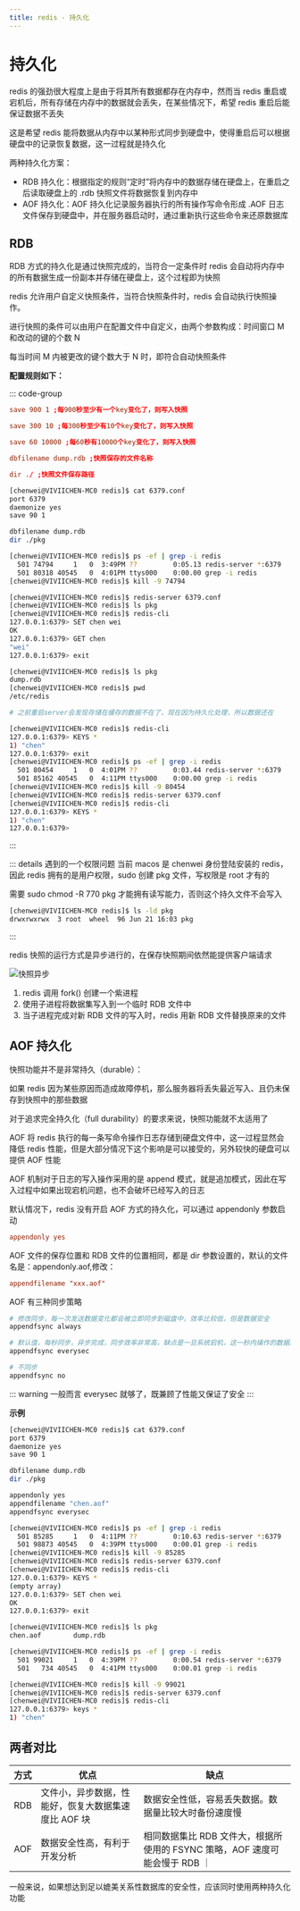 ```yaml
---
title: redis - 持久化
---
```


# 持久化

redis 的强劲很大程度上是由于将其所有数据都存在内存中，然而当 redis 重启或宕机后，所有存储在内存中的数据就会丢失，在某些情况下，希望 redis 重启后能保证数据不丢失

这是希望 redis 能将数据从内存中以某种形式同步到硬盘中，使得重启后可以根据硬盘中的记录恢复数据，这一过程就是持久化

两种持久化方案：

- RDB 持久化：根据指定的规则“定时”将内存中的数据存储在硬盘上，在重启之后读取硬盘上的 .rdb 快照文件将数据恢复到内存中
- AOF 持久化：AOF 持久化记录服务器执行的所有操作写命令形成 .AOF 日志文件保存到硬盘中，并在服务器启动时，通过重新执行这些命令来还原数据库

## RDB

RDB 方式的持久化是通过快照完成的，当符合一定条件时 redis 会自动将内存中的所有数据生成一份副本并存储在硬盘上，这个过程即为快照

redis 允许用户自定义快照条件，当符合快照条件时，redis 会自动执行快照操作。

进行快照的条件可以由用户在配置文件中自定义，由两个参数构成：时间窗口 M 和改动的键的个数 N

每当时间 M 内被更改的键个数大于 N 时，即符合自动快照条件

**配置规则如下：**

::: code-group

```conf [语法]
save 900 1 ;每900秒至少有一个key变化了，则写入快照

save 300 10 ;每300秒至少有10个key变化了，则写入快照

save 60 10000 ;每60秒有10000个key变化了，则写入快照

dbfilename dump.rdb ;快照保存的文件名称

dir ./ ;快照文件保存路径
```

```bash [示例]
[chenwei@VIVIICHEN-MC0 redis]$ cat 6379.conf
port 6379
daemonize yes
save 90 1

dbfilename dump.rdb
dir ./pkg

[chenwei@VIVIICHEN-MC0 redis]$ ps -ef | grep -i redis
  501 74794     1   0  3:49PM ??         0:05.13 redis-server *:6379
  501 80318 40545   0  4:01PM ttys000    0:00.00 grep -i redis
[chenwei@VIVIICHEN-MC0 redis]$ kill -9 74794

[chenwei@VIVIICHEN-MC0 redis]$ redis-server 6379.conf
[chenwei@VIVIICHEN-MC0 redis]$ ls pkg
[chenwei@VIVIICHEN-MC0 redis]$ redis-cli
127.0.0.1:6379> SET chen wei
OK
127.0.0.1:6379> GET chen
"wei"
127.0.0.1:6379> exit

[chenwei@VIVIICHEN-MC0 redis]$ ls pkg
dump.rdb
[chenwei@VIVIICHEN-MC0 redis]$ pwd
/etc/redis
```

```bash [重启验证]
# 之前重启server会发现存储在缓存的数据不在了，现在因为持久化处理，所以数据还在

[chenwei@VIVIICHEN-MC0 redis]$ redis-cli
127.0.0.1:6379> KEYS *
1) "chen"
127.0.0.1:6379> exit
[chenwei@VIVIICHEN-MC0 redis]$ ps -ef | grep -i redis
  501 80454     1   0  4:01PM ??         0:03.44 redis-server *:6379
  501 85162 40545   0  4:11PM ttys000    0:00.00 grep -i redis
[chenwei@VIVIICHEN-MC0 redis]$ kill -9 80454
[chenwei@VIVIICHEN-MC0 redis]$ redis-server 6379.conf
[chenwei@VIVIICHEN-MC0 redis]$ redis-cli
127.0.0.1:6379> KEYS *
1) "chen"
127.0.0.1:6379>
```

:::

::: details 遇到的一个权限问题
当前 macos 是 chenwei 身份登陆安装的 redis，因此 redis 拥有的是用户权限，sudo 创建 pkg 文件，写权限是 root 才有的

需要 sudo chmod -R 770 pkg 才能拥有读写能力，否则这个持久文件不会写入

```bash
[chenwei@VIVIICHEN-MC0 redis]$ ls -ld pkg
drwxrwxrwx  3 root  wheel  96 Jun 21 16:03 pkg
```

:::

redis 快照的运行方式是异步进行的，在保存快照期间依然能提供客户端请求

![快照异步](./img/persistence/persistence__2024-06-21-16-15-52.png)

1. redis 调用 fork() 创建一个紫进程
2. 使用子进程将数据集写入到一个临时 RDB 文件中
3. 当子进程完成对新 RDB 文件的写入时，redis 用新 RDB 文件替换原来的文件

## AOF 持久化

快照功能并不是非常持久（durable）：

如果 redis 因为某些原因而造成故障停机，那么服务器将丢失最近写入、且仍未保存到快照中的那些数据

对于追求完全持久化（full durability）的要求来说，快照功能就不太适用了

AOF 将 redis 执行的每一条写命令操作日志存储到硬盘文件中，这一过程显然会降低 redis 性能，但是大部分情况下这个影响是可以接受的，另外较快的硬盘可以提供 AOF 性能

AOF 机制对于日志的写入操作采用的是 append 模式，就是追加模式，因此在写入过程中如果出现宕机问题，也不会破坏已经写入的日志

默认情况下，redis 没有开启 AOF 方式的持久化，可以通过 appendonly 参数启动

```conf
appendonly yes
```

AOF 文件的保存位置和 RDB 文件的位置相同，都是 dir 参数设置的，默认的文件名是：appendonly.aof,修改：

```conf
appendfilename "xxx.aof"
```

AOF 有三种同步策略

```bash
# 修改同步，每一次发送数据变化都会被立即同步到磁盘中，效率比较低，但是数据安全
appendfsync always

# 默认值，每秒同步，异步完成，同步效率非常高，缺点是一旦系统宕机，这一秒内操作的数据就会丢失
appendfsync everysec

# 不同步
appendfsync no
```

::: warning
一般而言 everysec 就够了，既兼顾了性能又保证了安全
:::

**示例**

```bash
[chenwei@VIVIICHEN-MC0 redis]$ cat 6379.conf
port 6379
daemonize yes
save 90 1

dbfilename dump.rdb
dir ./pkg

appendonly yes
appendfilename "chen.aof"
appendfsync everysec

[chenwei@VIVIICHEN-MC0 redis]$ ps -ef | grep -i redis
  501 85285     1   0  4:11PM ??         0:10.63 redis-server *:6379
  501 98873 40545   0  4:39PM ttys000    0:00.01 grep -i redis
[chenwei@VIVIICHEN-MC0 redis]$ kill -9 85285
[chenwei@VIVIICHEN-MC0 redis]$ redis-server 6379.conf
[chenwei@VIVIICHEN-MC0 redis]$ redis-cli
127.0.0.1:6379> KEYS *
(empty array)
127.0.0.1:6379> SET chen wei
OK
127.0.0.1:6379> exit

[chenwei@VIVIICHEN-MC0 redis]$ ls pkg
chen.aof        dump.rdb

[chenwei@VIVIICHEN-MC0 redis]$ ps -ef | grep -i redis
  501 99021     1   0  4:39PM ??         0:00.54 redis-server *:6379
  501   734 40545   0  4:41PM ttys000    0:00.01 grep -i redis

[chenwei@VIVIICHEN-MC0 redis]$ kill -9 99021
[chenwei@VIVIICHEN-MC0 redis]$ redis-server 6379.conf
[chenwei@VIVIICHEN-MC0 redis]$ redis-cli
127.0.0.1:6379> keys *
1) "chen"
```

## 两者对比

| 方式 | 优点                                                | 缺点                                                                        |
| :--- | --------------------------------------------------- | --------------------------------------------------------------------------- |
| RDB  | 文件小，异步数据，性能好，恢复大数据集速度比 AOF 块 | 数据安全性低，容易丢失数据。数据量比较大时备份速度慢                        |
| AOF  | 数据安全性高，有利于开发分析                        | 相同数据集比 RDB 文件大，根据所使用的 FSYNC 策略，AOF 速度可能会慢于 RDB ｜ |

一般来说，如果想达到足以媲美关系性数据库的安全性，应该同时使用两种持久化功能
